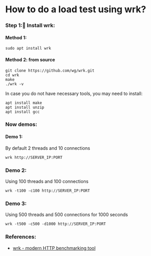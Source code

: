 # How to do a load test using wrk?
### Step 1: ّInstall wrk:
#### Method 1:
```
sudo apt install wrk
```
#### Method 2: from source
```
git clone https://github.com/wg/wrk.git
cd wrk
make
./wrk -v
```
In case you do not have necessary tools, you may need to install:
```
apt install make
apt install unzip
apt install gcc
```

### Now demos:
#### Demo 1:
By default 2 threads and 10 connections
```
wrk http://SERVER_IP:PORT
```
### Demo 2:
Using 100 threads and 100 connections
```
wrk -t100 -c100 http://SERVER_IP:PORT
```
### Demo 3:
Using 500 threads and 500 connections for 1000 seconds
```
wrk -t500 -c500 -d1000 http://SERVER_IP:PORT
```

### References:
- [wrk - modern HTTP benchmarking tool](https://www.youtube.com/watch?v=idJIVvSDPrk)
